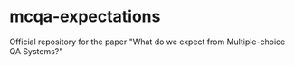 # mcqa-expectations
Official repository for the paper "What do we expect from Multiple-choice QA Systems?"
